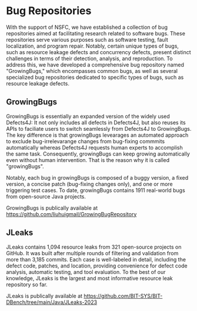 # Bug Repositories

With the support of NSFC, we have established a collection of bug repositories aimed at facilitating research related to software bugs. These repositories serve various purposes such as software testing, fault localization, and program repair. Notably, certain unique types of bugs, such as resource leakage defects and concurrency defects, present distinct challenges in terms of their detection, analysis, and reproduction. To address this, we have developed a comprehensive bug repository named "GrowingBugs," which encompasses common bugs, as well as several specialized bug repositories dedicated to specific types of bugs, such as resource leakage defects.

## GrowingBugs

GrowingBugs is essentially an expanded version of the widely used Defects4J: It not only includes all defects in Defects4J, but also reuses its APIs to faciliate users to switch seamlessly from Defects4J to GrowingBugs. The key difference is that growingBugs levearages an automated approach to exclude bug-irrelevarange changes from bug-fixing commmits automatically whereas Defects4J requests human experts to accomplish the same task. Consequently, growingBugs can keep growing automatically even without human intervention. That is the reason why it is called "growingBugs". 

Notably, each bug in growingBugs is composed of a buggy version, a fixed version, a concise patch (bug-fixing changes only), and one or more triggering test cases. To date, growingBugs contains 1911 real-world bugs from open-source Java projects. 

GrowingBugs is publically available at https://github.com/liuhuigmail/GrowingBugRepository

## JLeaks

JLeaks contains 1,094 resource leaks from 321 open-source projects on GitHub. It was built after multiple rounds of filtering and validation from more than 3,185 commits. Each case is well-labeled in detail, including the defect code, patches, and location, providing convenience for defect code analysis, automatic testing, and tool evaluation. To the best of our knowledge, JLeaks is the largest and most informative resource leak repository so far.


JLeaks is publically available at https://github.com/BIT-SYS/BIT-DBench/tree/main/Java/JLeaks-2023

